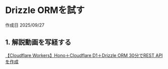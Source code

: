 # Drizzle ORMを試す

作成日 2025/09/27

## 1. 解説動画を写経する

[【Cloudflare Workers】Hono＋Cloudflare D1＋Drizzle ORM 30分でREST APIを作成](https://www.youtube.com/watch?v=kCwHEXqoPsE)
